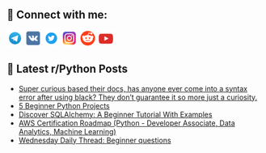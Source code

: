 ## 🔎 Connect with me:
[<img src="https://github.com/bullbesh/bullbesh/blob/main/images/Telegram.png" width="32" height="32" />](https://t.me/bullbesh)
[<img src="https://github.com/bullbesh/bullbesh/blob/main/images/VK.png" width="32" height="32" />](https://vk.com/bullbesh)
[<img src="https://github.com/bullbesh/bullbesh/blob/main/images/Twitter.png" width="32" height="32" />](https://twitter.com/bullbesh1)
[<img src="https://github.com/bullbesh/bullbesh/blob/main/images/Instagram.png" width="32" height="32" />](https://www.instagram.com/bullbesh)
[<img src="https://github.com/bullbesh/bullbesh/blob/main/images/Reddit.png" width="32" height="32" />](https://www.reddit.com/user/bullbesh)
[<img src="https://github.com/bullbesh/bullbesh/blob/main/images/YouTube.png" width="32" height="32" />](https://www.youtube.com/channel/UCtfjRs6uzgq5mfm8S06WTcg)

## 📕 Latest r/Python Posts
<!-- BLOG-POST-LIST:START -->
- [Super curious based their docs, has anyone ever come into a syntax error after using black? They don’t guarantee it so more just a curiosity.](https://www.reddit.com/r/Python/comments/xw337b/super_curious_based_their_docs_has_anyone_ever/)
- [5 Beginner Python Projects](https://www.reddit.com/r/Python/comments/xw331z/5_beginner_python_projects/)
- [Discover SQLAlchemy: A Beginner Tutorial With Examples](https://www.reddit.com/r/Python/comments/xw2trt/discover_sqlalchemy_a_beginner_tutorial_with/)
- [AWS Certification Roadmap &lpar;Python - Developer Associate, Data Analytics, Machine Learning&rpar;](https://www.reddit.com/r/Python/comments/xw1mgn/aws_certification_roadmap_python_developer/)
- [Wednesday Daily Thread: Beginner questions](https://www.reddit.com/r/Python/comments/xvut41/wednesday_daily_thread_beginner_questions/)
<!-- BLOG-POST-LIST:END -->
